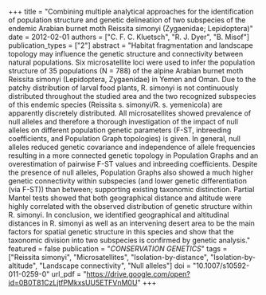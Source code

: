 +++
title = "Combining multiple analytical approaches for the identification of population structure and genetic delineation of two subspecies of the endemic Arabian burnet moth Reissita simonyi (Zygaenidae; Lepidoptera)"
date = 2012-02-01
authors = ["C. F. C. Kluetsch", "R. J. Dyer", "B. Misof"]
publication_types = ["2"]
abstract = "Habitat fragmentation and landscape topology may influence the genetic structure and connectivity between natural populations. Six microsatellite loci were used to infer the population structure of 35 populations (N = 788) of the alpine Arabian burnet moth Reissita simonyi (Lepidoptera, Zygaenidae) in Yemen and Oman. Due to the patchy distribution of larval food plants, R. simonyi is not continuously distributed throughout the studied area and the two recognized subspecies of this endemic species (Reissita s. simonyi/R. s. yemenicola) are apparently discretely distributed. All microsatellites showed prevalence of null alleles and therefore a thorough investigation of the impact of null alleles on different population genetic parameters (F-ST, inbreeding coefficients, and Population Graph topologies) is given. In general, null alleles reduced genetic covariance and independence of allele frequencies resulting in a more connected genetic topology in Population Graphs and an overestimation of pairwise F-ST values and inbreeding coefficients. Despite the presence of null alleles, Population Graphs also showed a much higher genetic connectivity within subspecies (and lower genetic differentiation (via F-ST)) than between; supporting existing taxonomic distinction. Partial Mantel tests showed that both geographical distance and altitude were highly correlated with the observed distribution of genetic structure within R. simonyi. In conclusion, we identified geographical and altitudinal distances in R. simonyi as well as an intervening desert area to be the main factors for spatial genetic structure in this species and show that the taxonomic division into two subspecies is confirmed by genetic analysis."
featured = false
publication = "*CONSERVATION GENETICS*"
tags = ["Reissita simonyi", "Microsatellites", "Isolation-by-distance", "Isolation-by-altitude", "Landscape connectivity", "Null alleles"]
doi = "10.1007/s10592-011-0259-0"
url_pdf = "https://drive.google.com/open?id=0B0T81CzLjtfPMkxsUU5ETFVnM0U"
+++
